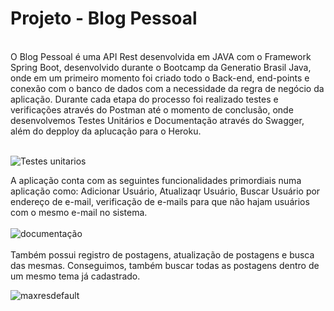 <h1> Projeto - Blog Pessoal </h1>
<br>
O Blog Pessoal é uma API Rest desenvolvida em JAVA com o Framework Spring Boot, desenvolvido durante o Bootcamp da Generatio Brasil Java, onde em um primeiro momento foi criado todo o Back-end, end-points e conexão com o banco de dados com a necessidade da regra de negócio da aplicação. Durante cada etapa do processo foi realizado testes e verificações através do Postman até o momento de conclusão, onde desenvolvemos Testes Unitários e Documentação através do Swagger, além do depploy da aplucação para o Heroku. <br> <br>

![Testes unitarios](https://user-images.githubusercontent.com/95032107/159191409-24696bff-d21c-408f-9699-ddb6b0eead63.png)

A aplicação conta com as seguintes funcionalidades primordiais numa aplicação como: Adicionar Usuário, Atualizaqr Usuário, Buscar Usuário por endereço de e-mail, verificação de e-mails para que não hajam usuários com o mesmo e-mail no sistema.<br>  <br>
![documentação](https://user-images.githubusercontent.com/95032107/159191446-1faed2bb-45bc-4679-a4c2-fb5b1ffa1069.png)
<br> <br>
Também possui registro de postagens, atualização de postagens e busca das mesmas. Conseguimos, também buscar todas as postagens dentro de um mesmo tema já cadastrado.


![maxresdefault](https://user-images.githubusercontent.com/95032107/159191515-196c3041-48fb-4285-9406-148011d854d5.jpg)
